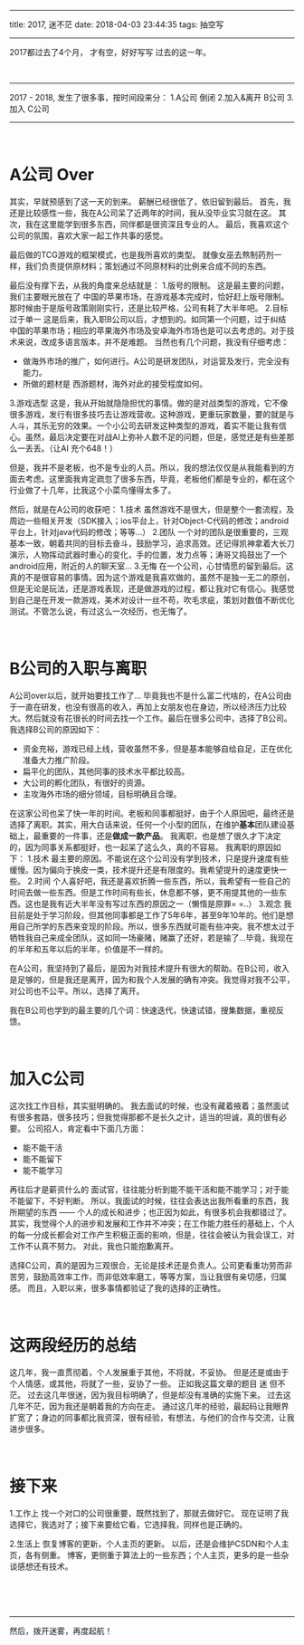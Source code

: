 
---
title: 2017, 迷不茫
date: 2018-04-03 23:44:35
tags: 抽空写

---

2017都过去了4个月，
才有空，好好写写  过去的这一年。

<!-- more -->

<br/>

---

2017 - 2018, 发生了很多事，按时间段来分：
1.A公司 倒闭
2.加入&离开 B公司
3.加入 C公司

---

<br/>

# A公司 Over

其实，早就预感到了这一天的到来。
薪酬已经很低了，依旧留到最后。
首先，我还是比较感性一些，我在A公司呆了近两年的时间，我从没毕业实习就在这。
其次，我在这里能学到很多东西，同伴都是很资深且专业的人。
最后，我喜欢这个公司的氛围，喜欢大家一起工作共事的感觉。

最后做的TCG游戏的框架模式，也是我所喜欢的类型。
就像女巫去熬制药剂一样，我们负责提供原材料；策划通过不同原材料的比例来合成不同的东西。

最后没有撑下去，从我的角度来总结就是：
1.版号的限制。
这是最主要的问题，我们主要眼光放在了 中国的苹果市场，在游戏基本完成时，恰好赶上版号限制。那时候由于是版号政策刚刚实行，还是比较严格，公司有耗了大半年吧。
2.目标过于单一
这是后来，我入职B公司以后，才想到的。如同第一个问题，过于纠结 中国的苹果市场；相应的苹果海外市场及安卓海外市场也是可以去考虑的。对于技术来说，改成多语言版本，并不是难题。
当然也有几个问题，我没有仔细考虑：
- 做海外市场的推广，如何进行。A公司是研发团队，对运营及发行，完全没有能力。
- 所做的题材是 西游题材，海外对此的接受程度如何。

3.游戏选型
这是，我从开始就隐隐担忧的事情。做的是对战类型的游戏，它不像很多游戏，发行有很多技巧去让游戏营收。这种游戏，更重玩家数量，要的就是与人斗，其乐无穷的效果。一个小公司去研发这种类型的游戏，着实不能让我有信心。虽然，最后决定要在对战AI上弥补人数不足的问题，但是，感觉还是有些差那么一丢丢。（让AI 充个648！）

但是，我并不是老板，也不是专业的人员。所以，我的想法仅仅是从我能看到的方面去考虑。这里面我肯定疏忽了很多东西，毕竟，老板他们都是专业的，都在这个行业做了十几年，比我这个小菜鸟懂得太多了。

然后，就是在A公司的收获吧：
1.技术
虽然游戏不是很大，但是整个一套流程，及周边一些相关开发（SDK接入；ios平台上，针对Object-C代码的修改；android平台上，针对java代码的修改；等等...）
2.团队
一个对的团队是很重要的，三观基本一致，朝着共同的目标去奋斗，鼓励学习，追求高效。还记得凯神拿着大长刀演示，人物挥动武器时重心的变化，手的位置，发力点等；涛哥又捣鼓出了一个android应用，附近的人的聊天室...
3.无悔
在一个公司，心甘情愿的留到最后。这真的不是很容易的事情。因为这个游戏是我喜欢做的，虽然不是独一无二的原创，但是无论是玩法，还是游戏表现，还是做游戏的过程，都让我对它有信心。我感觉到自己是在开发一款游戏，美术对设计一丝不苟，吹毛求疵，策划对数值不断优化测试。不管怎么说，有过这么一次经历，也无悔了。


<br/>

# B公司的入职与离职

A公司over以后，就开始要找工作了...
毕竟我也不是什么富二代啥的，在A公司由于一直在研发，也没有很高的收入，再加上女朋友也在身边，所以经济压力比较大。然后就没有花很长的时间去找一个工作。最后在很多公司中，选择了B公司。
我选择B公司的原因如下：
- 资金充裕，游戏已经上线，营收虽然不多，但是基本能够自给自足，正在优化准备大力推广阶段。
- 扁平化的团队，其他同事的技术水平都比较高。
- 大公司的孵化团队，有很好的资源。
- 主攻海外市场的细分领域，目标明确且合理。

在这家公司也呆了快一年的时间。老板和同事都挺好，由于个人原因吧，最终还是选择了离职。其实，用大白话来说，任何一个小型的团队，在维护**基本**团队建设基础上，最重要的一件事，还是**做成一款产品**。
我离职，也是想了很久才下决定的，因为同事关系都挺好，也一起呆了这么久，真的不容易。
我离职的原因如下：
1.技术
最主要的原因。不能说在这个公司没有学到技术，只是提升速度有些缓慢。因为偏向于换皮一类，技术提升还是有限度的。我希望提升的速度更快一些。
2.时间
个人喜好吧，我还是喜欢折腾一些东西，所以，我希望有一些自己的时间去做一些东西。但是工作时间有些长，休息都不够，更不用提其他的一些东西。这也是我有近大半年没有写过东西的原因之一（懒惰是原罪= =..）
3.观念
我目前是处于学习阶段，但其他同事都是工作了5年6年，甚至9年10年的。他们是想用自己所学的东西来变现的阶段。所以，很多东西就可能有些冲突。我不想太过于牺牲我自己来成全团队，这如同一场豪赌，赌赢了还好，若是输了...毕竟，我现在的半年和五年以后的半年，价值是不一样的。

在A公司，我坚持到了最后，是因为对我技术提升有很大的帮助。在B公司，收入是足够的，但是我还是离开，因为和我个人发展的确有冲突。我觉得对我不公平，对公司也不公平。所以，选择了离开。

我在B公司也学到的最主要的几个词：快速迭代，快速试错，搜集数据，重视反馈。


<br/>

# 加入C公司

这次找工作目标，其实挺明确的。
我去面试的时候，也没有藏着掖着；虽然面试有很多套路，很多技巧；但我觉得那都不是长久之计，适当的坦诚，真的很有必要。
公司招人，肯定看中下面几方面：
- 能不能干活
- 能不能留下
- 能不能学习

再往后才是薪资什么的
面试官，往往能分析到能不能干活和能不能学习；对于能不能留下，不好判断。
所以，我面试的时候，往往会表达出我所看重的东西，我所期望的东西 —— 个人的成长和进步；也正因为如此，有很多机会我都错过了。
其实，我觉得个人的进步和发展和工作并不冲突；在工作能力胜任的基础上，个人的每一分成长都会对工作产生积极正面的影响，但是，往往会被认为我会误工，对工作不认真不努力。
对此，我也只能抱歉离开。

选择C公司，真的是因为三观很合，无论是技术还是负责人。公司更看重功劳而非苦劳，鼓励高效率工作，而非低效率磨工，等等方案，当让我很有亲切感，归属感。
而且，入职以来，很多事情都验证了我的选择的正确性。


<br/>

# 这两段经历的总结

这几年，我一直贯彻着，个人发展重于其他，不将就，不妥协。
但是还是或由于个人情感，或其他，将就了一些，妥协了一些。
正如我这篇文章的题目 迷 但不 茫。
过去这几年很迷，因为我目标明确了，但是却没有准确的实施下来。
过去这几年不茫，因为我还是朝着我的方向在走。
通过这几年的经验，最起码让我眼界扩宽了；身边的同事都比我资深，很有经验，有想法，与他们的合作与交流，让我进步很多。

<br/>

# 接下来

1.工作上
找一个对口的公司很重要，既然找到了，那就去做好它。
现在证明了我选择它，我选对了；接下来要给它看，它选择我，同样也是正确的。

2.生活上
恢复博客的更新，个人主页的更新。
以后，还是会维护CSDN和个人主页，各有侧重。
博客，更侧重于算法上的一些东西；个人主页，更多的是一些杂谈感想还有技术。

<br/>
<br/>
<br/>

---

然后，拨开迷雾，再度起航！




